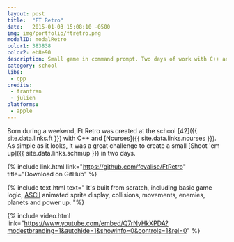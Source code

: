 ```yaml
---
layout: post
title:  "FT Retro"
date:   2015-01-03 15:08:10 -0500
img: img/portfolio/ftretro.png
modalID: modalRetro
color1: 383838
color2: eb8e90
description: Small game in command prompt. Two days of work with C++ and Ncurses.
category: school
libs:
 - cpp
credits:
 - franfran
 - julien
platforms:
 - apple
---
```

Born during a weekend, Ft Retro was created at the school [42]({{ site.data.links.ft }}) with C++ and [Ncurses]({{ site.data.links.ncurses }}).<br/>
As simple as it looks, it was a great challenge to create a small [Shoot 'em up]({{ site.data.links.schmup }}) in two days.

{% include link.html link="https://github.com/fcvalise/FtRetro" title="Download on GitHub" %}

{% include text.html text="
It's built from scratch, including basic game logic, <a href='https://en.wikipedia.org/wiki/ASCII'>ASCII</a> animated sprite display, collisions, movements, enemies, planets and power up.
"%}

{% include video.html link="https://www.youtube.com/embed/Q7rNyHkXPDA?modestbranding=1&autohide=1&showinfo=0&controls=1&rel=0" %}
